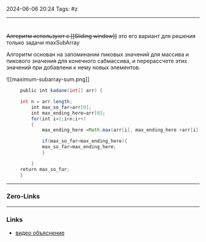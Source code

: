 2024-06-06 20:24
Tags: #z

___
#
~~Алгоритм используют с [[Sliding window]]~~ это его вариант для решения только задачи maxSubArray

Алгоритм основан на запоминании пиковых значений для массива и пикового значения для конечного сабмассива, и перерассчете этих значений при добавлени к нему новых элементов.


![[maximum-subarray-sum.png]]

```java
     public int kadane(int[] arr) {  

	 int n = arr.length;
         int max_so_far=arr[0];
         int max_ending_here=arr[0];  
         for(int i=1;i<n;i++)  
         {  
             max_ending_here =Math.max(arr[i], max_ending_here +arr[i]);  

             if(max_so_far<max_ending_here){  
             max_so_far=max_ending_here;  
             }  

         }  
     return max_so_far;  
     }
```
___
### Zero-Links


___
### Links
- [видео объяснение](https://www.youtube.com/watch?v=MCriLqc_8sY)